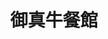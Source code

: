---
title: "御真牛餐館"
description: "御真牛餐館"
layout: shop
keywords:
  - 美食競賽
  - 台灣美食
  - 美食精選
datePublished: "2025-06-30"
dateModified: "2025-07-07"
city: "台北市"
district: "萬華區"
address: "108台北市萬華區成都路27巷3號"
phone: "0223033960"
geo: "25.042835397710764, 121.50689539862134"
google_map: "https://maps.app.goo.gl/F3PYdz4HMu2wS2xs8"
footinder: "https://footinder.com.tw/%E5%8F%B0%E5%8C%97%E5%B8%82%E8%90%AC%E8%8F%AF%E5%8D%80/63609/"
official: "https://www.instagram.com/real_cow23033960/"
award:
  - name: "台北國際牛肉麵節"
    year: "2024"
    entries:
      - group: "鮮食組"
        cooking_style: "紅燒"
        rank: "銅牌"

---
